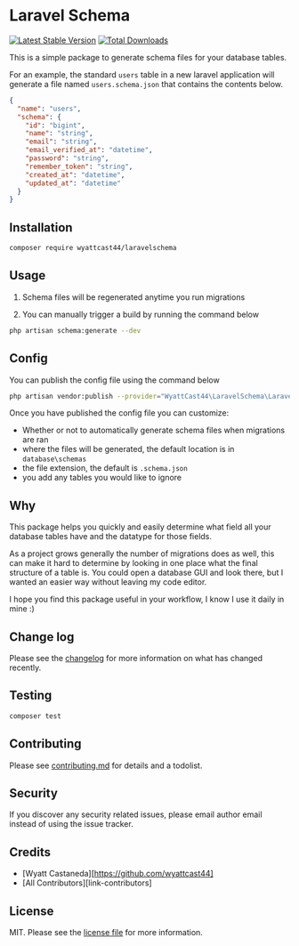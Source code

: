 # Laravel Schema

[![Latest Stable Version](https://poser.pugx.org/wyattcast44/laravelschema/v)](//packagist.org/packages/wyattcast44/laravelschema)
[![Total Downloads](https://poser.pugx.org/wyattcast44/laravelschema/downloads)](//packagist.org/packages/wyattcast44/laravelschema)

This is a simple package to generate schema files for your database tables.

For an example, the standard `users` table in a new laravel application will
generate a file named `users.schema.json` that contains the contents below.

```json
{
  "name": "users",
  "schema": {
    "id": "bigint",
    "name": "string",
    "email": "string",
    "email_verified_at": "datetime",
    "password": "string",
    "remember_token": "string",
    "created_at": "datetime",
    "updated_at": "datetime"
  }
}
```

## Installation

```bash
composer require wyattcast44/laravelschema
```

## Usage

1. Schema files will be regenerated anytime you run migrations

2. You can manually trigger a build by running the command below

```bash
php artisan schema:generate --dev
```

## Config

You can publish the config file using the command below

```bash
php artisan vendor:publish --provider="WyattCast44\LaravelSchema\LaravelSchemaServiceProvider"
```

Once you have published the config file you can customize:

- Whether or not to automatically generate schema files when migrations are ran
- where the files will be generated, the default location is in `database\schemas`
- the file extension, the default is `.schema.json`
- you add any tables you would like to ignore

## Why

This package helps you quickly and easily determine what
field all your database tables have and the datatype for
those fields. 

As a project grows generally the number of migrations 
does as well, this can make it hard to determine by looking in 
one place what the final structure of a table is. You could 
open a database GUI and look there, but I wanted an easier way 
without leaving my code editor.

I hope you find this package useful in your workflow, I know
I use it daily in mine :)

## Change log

Please see the [changelog](changelog.md) for more information on what has
changed recently.

## Testing

```bash
composer test
```

## Contributing

Please see [contributing.md](contributing.md) for details and a todolist.

## Security

If you discover any security related issues, please email author email instead
of using the issue tracker.

## Credits

- [Wyatt Castaneda][https://github.com/wyattcast44]
- [All Contributors][link-contributors]

## License

MIT. Please see the [license file](license.md) for more information.

